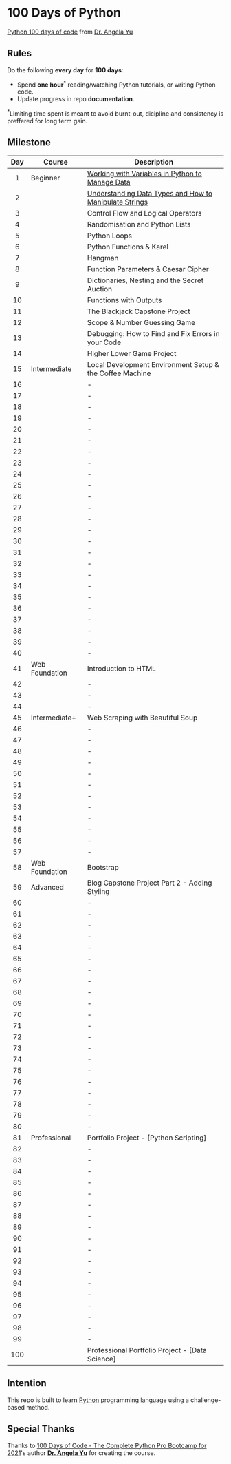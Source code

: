 # 100 Days of Python

[Python 100 days of code](https://www.udemy.com/share/103IHMAEocdVxTTHg=/) from [Dr. Angela Yu](https://www.udemy.com/course/100-days-of-code/#instructor-1)

## Rules
Do the following **every day** for **100 days**:
* Spend **one hour**<sup>*</sup> reading/watching Python tutorials, or writing Python code.
* Update progress in repo **documentation**.

<sup>*</sup>Limiting time spent is meant to avoid burnt-out, dicipline and consistency is preffered for long term gain.

## Milestone

| Day | Course | Description |
|:---:|--------|-------------|
|1| Beginner | [Working with Variables in Python to Manage Data](https://github.com/fadhilhaka/100-Days-of-Python/tree/main/Day%201) |
|2|  | [Understanding Data Types and How to Manipulate Strings](https://github.com/fadhilhaka/100-Days-of-Python/tree/main/Day%202) |
|3|  | Control Flow and Logical Operators |
|4|  | Randomisation and Python Lists |
|5|  | Python Loops |
|6|  | Python Functions & Karel |
|7|  | Hangman |
|8|  | Function Parameters & Caesar Cipher |
|9|  | Dictionaries, Nesting and the Secret Auction |
|10|  | Functions with Outputs |
|11|  | The Blackjack Capstone Project |
|12|  | Scope & Number Guessing Game |
|13|  | Debugging: How to Find and Fix Errors in your Code |
|14|  | Higher Lower Game Project |
|15| Intermediate | Local Development Environment Setup & the Coffee Machine |
|16|  | - |
|17|  | - |
|18|  | - |
|19|  | - |
|20|  | - |
|21|  | - |
|22|  | - |
|23|  | - |
|24|  | - |
|25|  | - |
|26|  | - |
|27|  | - |
|28|  | - |
|29|  | - |
|30|  | - |
|31|  | - |
|32|  | - |
|33|  | - |
|34|  | - |
|35|  | - |
|36|  | - |
|37|  | - |
|38|  | - |
|39|  | - |
|40|  | - |
|41| Web Foundation | Introduction to HTML |
|42|  | - |
|43|  | - |
|44|  | - |
|45| Intermediate+ | Web Scraping with Beautiful Soup |
|46|  | - |
|47|  | - |
|48|  | - |
|49|  | - |
|50|  | - |
|51|  | - |
|52|  | - |
|53|  | - |
|54|  | - |
|55|  | - |
|56|  | - |
|57|  | - |
|58| Web Foundation | Bootstrap |
|59| Advanced | Blog Capstone Project Part 2 - Adding Styling |
|60|  | - |
|61|  | - |
|62|  | - |
|63|  | - |
|64|  | - |
|65|  | - |
|66|  | - |
|67|  | - |
|68|  | - |
|69|  | - |
|70|  | - |
|71|  | - |
|72|  | - |
|73|  | - |
|74|  | - |
|75|  | - |
|76|  | - |
|77|  | - |
|78|  | - |
|79|  | - |
|80|  | - |
|81| Professional | Portfolio Project - [Python Scripting] |
|82|  | - |
|83|  | - |
|84|  | - |
|85|  | - |
|86|  | - |
|87|  | - |
|88|  | - |
|89|  | - |
|90|  | - |
|91|  | - |
|92|  | - |
|93|  | - |
|94|  | - |
|95|  | - |
|96|  | - |
|97|  | - |
|98|  | - |
|99|  | - |
|100|  | Professional Portfolio Project - [Data Science] |

## Intention

This repo is built to learn [Python](https://www.python.org) programming language using a challenge-based method.

## Special Thanks

Thanks to [100 Days of Code - The Complete Python Pro Bootcamp for 2021](https://www.udemy.com/share/103IHMAEocdVxTTHg=/)'s author [**Dr. Angela Yu**](https://www.udemy.com/user/4b4368a3-b5c8-4529-aa65-2056ec31f37e/) for creating the course.